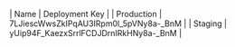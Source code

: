 | Name | Deployment Key |
| Production | 7LJiescWwsZkIPqAU3IRpm0l_5pVNy8a-_BnM |
| Staging | yUip94F_KaezxSrrlFCDJDrnIRkHNy8a-_BnM |